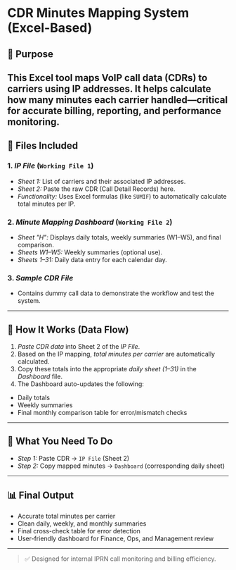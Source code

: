 # CDR Minutes Mapping System (Excel-Based)
## 📌 Purpose
This Excel tool maps VoIP call data (CDRs) to carriers using IP addresses. It helps calculate how many minutes each carrier handled—critical for accurate billing, reporting, and performance monitoring.
---
## 📂 Files Included
### 1. *IP File* (`Working File 1`)
- *Sheet 1:* List of carriers and their associated IP addresses.
- *Sheet 2:* Paste the raw CDR (Call Detail Records) here.
- *Functionality:* Uses Excel formulas (like `SUMIF`) to automatically calculate total minutes per IP.
### 2. *Minute Mapping Dashboard* (`Working File 2`)
- *Sheet "H":* Displays daily totals, weekly summaries (W1–W5), and final comparison.
- *Sheets W1–W5:* Weekly summaries (optional use).
- *Sheets 1–31:* Daily data entry for each calendar day.
### 3. *Sample CDR File*
- Contains dummy call data to demonstrate the workflow and test the system.
---
## 🔄 How It Works (Data Flow)
1. *Paste CDR data* into Sheet 2 of the *IP File*.
2. Based on the IP mapping, *total minutes per carrier* are automatically calculated.
3. Copy these totals into the appropriate *daily sheet (1–31)* in the *Dashboard* file.
4. The Dashboard auto-updates the following:
- Daily totals
- Weekly summaries
- Final monthly comparison table for error/mismatch checks
---
## 🧾 What You Need To Do
- *Step 1:* Paste CDR → `IP File` (Sheet 2)
- *Step 2:* Copy mapped minutes → `Dashboard` (corresponding daily sheet)
---
## 📊 Final Output
- Accurate total minutes per carrier
- Clean daily, weekly, and monthly summaries
- Final cross-check table for error detection
- User-friendly dashboard for Finance, Ops, and Management review
---
> ✅ Designed for internal IPRN call monitoring and billing efficiency.
